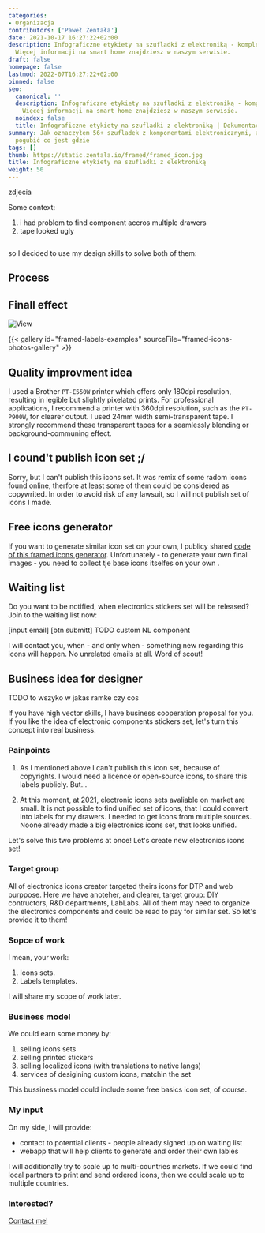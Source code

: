 ```yaml
---
categories:
- Organizacja
contributors: ['Paweł Żentała']
date: 2021-10-17 16:27:22+02:00
description: Infograficzne etykiety na szufladki z elektroniką - kompleksowy opis
  Więcej informacji na smart home znajdziesz w naszym serwisie.
draft: false
homepage: false
lastmod: 2022-07T16:27:22+02:00
pinned: false
seo:
  canonical: ''
  description: Infograficzne etykiety na szufladki z elektroniką - kompleksowy opis
    Więcej informacji na smart home znajdziesz w naszym serwisie.
  noindex: false
  title: Infograficzne etykiety na szufladki z elektroniką | Dokumentacja - ihome.zentala.io
summary: Jak oznaczyłem 56+ szufladek z komponentami elektronicznymi, aby się nie
  pogubić co jest gdzie
tags: []
thumb: https://static.zentala.io/framed/framed_icon.jpg
title: Infograficzne etykiety na szufladki z elektroniką
weight: 50
---
```



zdjecia

Some context:

1) i had problem to find component accros multiple drawers
2) tape looked ugly
<img>

so I decided to use my design skills to solve both of them:
<img of done>

## Process

<film video>

## Finall effect
![View](https://static.zentala.io/framed/context.jpg)


{{< gallery id="framed-labels-examples" sourceFile="framed-icons-photos-gallery" >}}

## Quality improvment idea

I used a Brother `PT-E550W` printer which offers only 180dpi resolution, resulting in legible but slightly pixelated prints. For professional applications, I recommend a printer with 360dpi resolution, such as the `PT-P900W`, for clearer output. I used 24mm width semi-transparent tape. I strongly recommend these transparent tapes for a seamlessly blending or background-communing effect.

## I cound't publish icon set ;/

Sorry, but I can't publish this icons set. It was remix of some radom icons found online, therfore at least some of them could be considered as copywrited. In order to avoid risk of any lawsuit, so I will not publish set of icons I made.

## Free icons generator

If you want to generate similar icon set on your own, I publicy shared [code of this framed icons generator](https://github.com/zentala/framed-icon-generator/blob/main/README.md). Unfortunately - to generate your own final images - you need to collect tje base icons itselfes on your own .

## Waiting list

Do you want to be notified, when electronics stickers set will be released? Join to the waiting list now:

[input email] [btn submitt]
TODO custom NL component

I will contact you, when - and only when - something new regarding this icons will happen. No unrelated emails at all. Word of scout!


## Business idea for designer
TODO to wszyko w jakas ramke czy cos

If you have high vector skills, I have business cooperation proposal for you. If you like the idea of electronic components stickers set, let's turn this concept into real business.

### Painpoints
1. As I mentioned above I can't publish this icon set, because of copyrights. I would need a licence or open-source icons, to share this labels publicly. But...

2. At this moment, at 2021, electronic icons sets avaliable on market are small. It is not possible to find unified set of icons, that I could convert into labels for my drawers. I needed to get icons from multiple sources. Noone already made a big electronics icons set, that looks unified.

Let's solve this two problems at once!
Let's create new electronics icons set!

### Target group
All of electronics icons creator targeted theirs icons for DTP and web purppose. Here we have anoteher, and clearer, target group: DIY contructors, R&D departments, LabLabs. All of them may need to organize the electronics components and could be read to pay for similar set. So let's provide it to them!

### Sopce of work
I mean, your work:

1. Icons sets.
2. Labels templates.

I will share my scope of work later.

### Business model
We could earn some money by:

1. selling icons sets
2. selling printed stickers
3. selling localized icons (with translations to native langs)
4. services of desigining custom icons, matchin the set

This bussiness model could include some free basics icon set, of course.

### My input
On my side, I will provide:

- contact to potential clients - people already signed up on waiting list
- webapp that will help clients to generate and order their own lables

I will additionally try to scale up to multi-countries markets. If we could find local partners to print and send ordered icons, then we could scale up to multiple countries.

### Interested?
[Contact me!](/contact)



